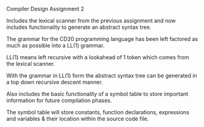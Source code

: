 Compiler Design Assignment 2

Includes the lexical scanner from the previous assignment and now includes functionality to generate an abstract syntax tree.

The grammar for the CD20 programming language has been left factored as much as possible into a LL(1) grammar.

LL(1) means left recursive with a lookahead of 1 token which comes from the lexical scanner.

With the grammar in LL(1) form the abstract syntax tree can be generated in a top down recursive descent manner.

Also includes the basic functionality of a symbol table to store important information for future compilation phases.

The symbol table will store constants, function declarations, expressions and variables & their location within the source code file.
